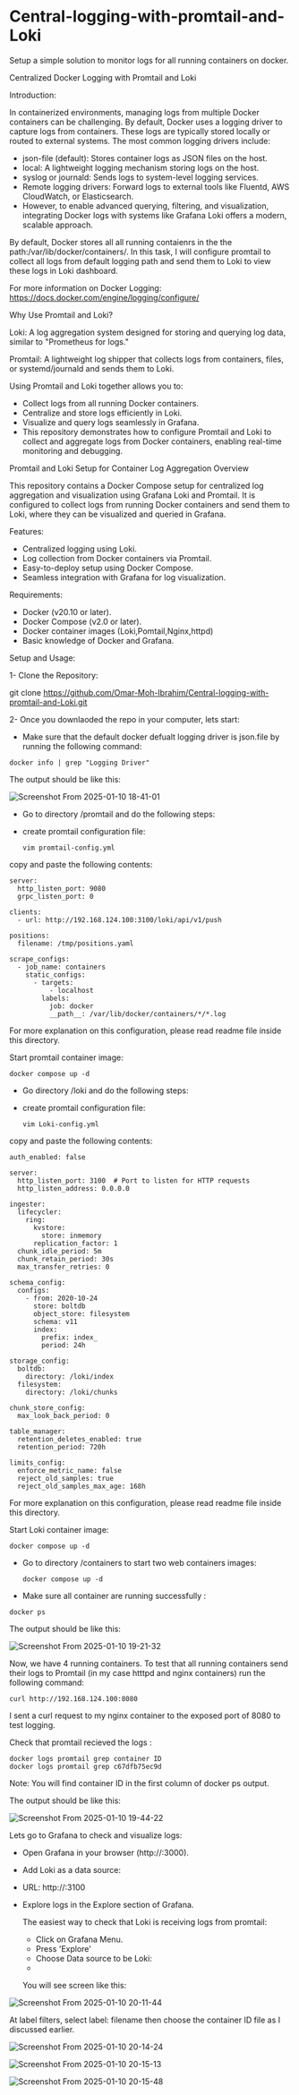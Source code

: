 # Central-logging-with-promtail-and-Loki
Setup a simple solution to monitor logs for all running containers on docker.

Centralized Docker Logging with Promtail and Loki

Introduction:

In containerized environments, managing logs from multiple Docker containers can be challenging. By default, Docker uses a logging driver to capture logs from containers. These logs are typically stored locally or routed to external systems. The most common logging drivers include:

- json-file (default): Stores container logs as JSON files on the host.
- local: A lightweight logging mechanism storing logs on the host.
- syslog or journald: Sends logs to system-level logging services.
- Remote logging drivers: Forward logs to external tools like Fluentd, AWS CloudWatch, or Elasticsearch.
- However, to enable advanced querying, filtering, and visualization, integrating Docker logs with systems like Grafana Loki offers a modern, scalable approach.
  

By default, Docker stores all all running contaienrs in the the path:/var/lib/docker/containers/. In this task, I will configure promtail to collect all logs from default logging path and send them to Loki to view these logs in Loki dashboard.

For more information on Docker Logging: https://docs.docker.com/engine/logging/configure/ 


Why Use Promtail and Loki?

Loki: A log aggregation system designed for storing and querying log data, similar to "Prometheus for logs."

Promtail: A lightweight log shipper that collects logs from containers, files, or systemd/journald and sends them to Loki.

Using Promtail and Loki together allows you to:

- Collect logs from all running Docker containers.
- Centralize and store logs efficiently in Loki.
- Visualize and query logs seamlessly in Grafana.
- This repository demonstrates how to configure Promtail and Loki to collect and aggregate logs from Docker containers, enabling real-time monitoring and debugging.

Promtail and Loki Setup for Container Log Aggregation
Overview

This repository contains a Docker Compose setup for centralized log aggregation and visualization using Grafana Loki and Promtail. It is configured to collect logs from running Docker containers and send them to Loki, where they can be visualized and queried in Grafana.

Features:
- Centralized logging using Loki.
- Log collection from Docker containers via Promtail.
- Easy-to-deploy setup using Docker Compose.
- Seamless integration with Grafana for log visualization.

Requirements:
- Docker (v20.10 or later).
- Docker Compose (v2.0 or later).
- Docker container images (Loki,Pomtail,Nginx,httpd)
- Basic knowledge of Docker and Grafana.

Setup and Usage:

1- Clone the Repository:

git clone https://github.com/Omar-Moh-Ibrahim/Central-logging-with-promtail-and-Loki.git 


2- Once you downlaoded the repo in your computer, lets start:

- Make sure that the default docker defualt logging driver is json.file by running the following command:


```
docker info | grep "Logging Driver"
```

The output should be like this:


![Screenshot From 2025-01-10 18-41-01](https://github.com/user-attachments/assets/38566747-19c4-41a8-b056-17f24028b754)


- Go to directory /promtail and do the following steps:

- create promtail configuration file:
  ```
  vim promtail-config.yml

copy and paste the following contents:
```
server:
  http_listen_port: 9080
  grpc_listen_port: 0

clients:
  - url: http://192.168.124.100:3100/loki/api/v1/push

positions:
  filename: /tmp/positions.yaml

scrape_configs:
  - job_name: containers
    static_configs:
      - targets:
          - localhost
        labels:
          job: docker
          __path__: /var/lib/docker/containers/*/*.log
```
  For more explanation on this configuration, please read readme file inside this directory.


Start promtail container image:

```
docker compose up -d
```

- Go directory /loki and do the following steps:


- create promtail configuration file:

  ```
  vim Loki-config.yml
  ```

copy and paste the following contents:

```
auth_enabled: false

server:
  http_listen_port: 3100  # Port to listen for HTTP requests
  http_listen_address: 0.0.0.0

ingester:
  lifecycler:
    ring:
      kvstore:
        store: inmemory
      replication_factor: 1
  chunk_idle_period: 5m
  chunk_retain_period: 30s
  max_transfer_retries: 0

schema_config:
  configs:
    - from: 2020-10-24
      store: boltdb
      object_store: filesystem
      schema: v11
      index:
        prefix: index_
        period: 24h

storage_config:
  boltdb:
    directory: /loki/index
  filesystem:
    directory: /loki/chunks

chunk_store_config:
  max_look_back_period: 0

table_manager:
  retention_deletes_enabled: true
  retention_period: 720h

limits_config:
  enforce_metric_name: false
  reject_old_samples: true
  reject_old_samples_max_age: 168h

```
For more explanation on this configuration, please read readme file inside this directory.



Start Loki container image:

  ```
  docker compose up -d

  ```
  - Go to directory /containers to start two web containers images:
 
    ```
    docker compose up -d
    ```
        
- Make sure all container are running successfully :

```
docker ps
```

The output should be like this:

![Screenshot From 2025-01-10 19-21-32](https://github.com/user-attachments/assets/9f5435d4-79cd-4821-9200-a004f675c417)


Now, we have 4 running containers. To test that all running containers send their logs to Promtail (in my case htttpd and nginx containers) run the following command:


```
curl http://192.168.124.100:8080
```

I sent a curl request to my nginx container to the exposed port of 8080 to test logging.


Check that promtail recieved the logs :

```
docker logs promtail grep container ID
docker logs promtail grep c67dfb75ec9d
```

Note: You will find container ID in the first column of docker ps output.

The output should be like this:

![Screenshot From 2025-01-10 19-44-22](https://github.com/user-attachments/assets/8f6b4c75-de27-45f5-baf9-16f94811aa18)


Lets go to Grafana to check and visualize logs:

- Open Grafana in your browser (http://<grafana-host>:3000).
- Add Loki as a data source:
- URL: http://<loki-host>:3100
- Explore logs in the Explore section of Grafana.

  The easiest way to check that Loki is receiving logs from promtail:
  - Click on Grafana Menu.
  - Press 'Explore'
  - Choose Data source to be Loki:
  - 
  You will see screen like this:

![Screenshot From 2025-01-10 20-11-44](https://github.com/user-attachments/assets/04b5177b-0c94-4649-8ffc-b967724f2ca9)


At label filters, select label: filename then choose the container ID file as I discussed earlier.

![Screenshot From 2025-01-10 20-14-24](https://github.com/user-attachments/assets/6bb418e9-d0b2-4c22-a22d-9ae3bf875d2e)


![Screenshot From 2025-01-10 20-15-13](https://github.com/user-attachments/assets/da501cc4-552b-44aa-a32c-047f0dc83d81)


![Screenshot From 2025-01-10 20-15-48](https://github.com/user-attachments/assets/a2e7df09-42c1-42c2-af07-8d1322ef3ec9)






